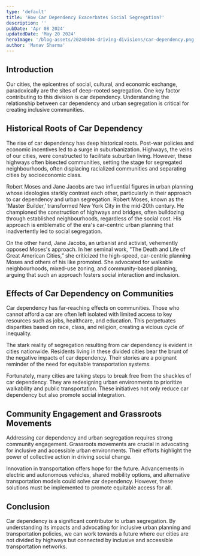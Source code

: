 ```yaml
---
type: 'default'
title: 'How Car Dependency Exacerbates Social Segregation?'
description: ''
pubDate: 'Apr 08 2024'
updatedDate: 'May 20 2024'
heroImage: '/blog-assets/20240404-driving-divisions/car-dependency.png'
author: 'Manav Sharma'
---
```


## Introduction

Our cities, the epicentres of social, cultural, and economic exchange, paradoxically are the sites of deep-rooted segregation. One key factor contributing to this division is car dependency. Understanding the relationship between car dependency and urban segregation is critical for creating inclusive communities.

## Historical Roots of Car Dependency

The rise of car dependency has deep historical roots. Post-war policies and economic incentives led to a surge in suburbanization. Highways, the veins of our cities, were constructed to facilitate suburban living. However, these highways often bisected communities, setting the stage for segregated neighbourhoods, often displacing racialized communities and separating cities by socioeconomic class.

Robert Moses and Jane Jacobs are two influential figures in urban planning whose ideologies starkly contrast each other, particularly in their approach to car dependency and urban segregation. Robert Moses, known as the 'Master Builder,’ transformed New York City in the mid-20th century. He championed the construction of highways and bridges, often bulldozing through established neighbourhoods, regardless of the social cost. His approach is emblematic of the era's car-centric urban planning that inadvertently led to social segregation.

On the other hand, Jane Jacobs, an urbanist and activist, vehemently opposed Moses's approach. In her seminal work, "The Death and Life of Great American Cities,” she criticized the high-speed, car-centric planning Moses and others of his like promoted. She advocated for walkable neighbourhoods, mixed-use zoning, and community-based planning, arguing that such an approach fosters social interaction and inclusion.

## Effects of Car Dependency on Communities

Car dependency has far-reaching effects on communities. Those who cannot afford a car are often left isolated with limited access to key resources such as jobs, healthcare, and education. This perpetuates disparities based on race, class, and religion, creating a vicious cycle of inequality.

The stark reality of segregation resulting from car dependency is evident in cities nationwide. Residents living in these divided cities bear the brunt of the negative impacts of car dependency. Their stories are a poignant reminder of the need for equitable transportation systems.

Fortunately, many cities are taking steps to break free from the shackles of car dependency. They are redesigning urban environments to prioritize walkability and public transportation. These initiatives not only reduce car dependency but also promote social integration.

## Community Engagement and Grassroots Movements

Addressing car dependency and urban segregation requires strong community engagement. Grassroots movements are crucial in advocating for inclusive and accessible urban environments. Their efforts highlight the power of collective action in driving social change.

Innovation in transportation offers hope for the future. Advancements in electric and autonomous vehicles, shared mobility options, and alternative transportation models could solve car dependency. However, these solutions must be implemented to promote equitable access for all.

## Conclusion

Car dependency is a significant contributor to urban segregation. By understanding its impacts and advocating for inclusive urban planning and transportation policies, we can work towards a future where our cities are not divided by highways but connected by inclusive and accessible transportation networks.

